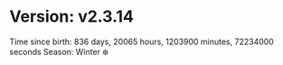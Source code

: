 # Version: v2.3.14
Time since birth: 836 days, 20065 hours, 1203900 minutes, 72234000 seconds
Season: Winter ❄️
